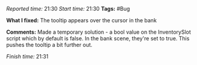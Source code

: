 
*Reported time:* 21:30
*Start time:* 21:30
**Tags:** #Bug 

**What I fixed:**
The tooltip appears over the cursor in the bank

**Comments:**
Made a temporary solution - a bool value on the InventorySlot script which by default is false. In the bank scene, they're set to true. This pushes the tooltip a bit further out.

*Finish time:* 21:31
